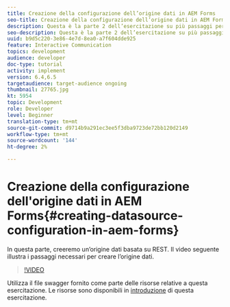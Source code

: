 ```yaml
---
title: Creazione della configurazione dell’origine dati in AEM Forms
seo-title: Creazione della configurazione dell’origine dati in AEM Forms
description: Questa è la parte 2 dell’esercitazione su più passaggi per la creazione del primo documento di comunicazione interattiva. In questa parte, creeremo un’origine dati basata su REST.  Il video seguente illustra i passaggi necessari per creare l’origine dati.
seo-description: Questa è la parte 2 dell’esercitazione su più passaggi per la creazione del primo documento di comunicazione interattiva. In questa parte, creeremo un’origine dati basata su REST.  Il video seguente illustra i passaggi necessari per creare l’origine dati.
uuid: b9d5c220-3e86-4e7d-8ea0-a7f604dde925
feature: Interactive Communication
topics: development
audience: developer
doc-type: tutorial
activity: implement
version: 6.4,6.5
targetaudience: target-audience ongoing
thumbnail: 27765.jpg
kt: 5954
topic: Development
role: Developer
level: Beginner
translation-type: tm+mt
source-git-commit: d9714b9a291ec3ee5f3dba9723de72bb120d2149
workflow-type: tm+mt
source-wordcount: '144'
ht-degree: 2%

---
```



# Creazione della configurazione dell&#39;origine dati in AEM Forms{#creating-datasource-configuration-in-aem-forms}

In questa parte, creeremo un’origine dati basata su REST.  Il video seguente illustra i passaggi necessari per creare l’origine dati.

>[!VIDEO](https://video.tv.adobe.com/v/27765/?quality=9&learn=on)

Utilizza il file swagger fornito come parte delle risorse relative a questa esercitazione. Le risorse sono disponibili in [introduzione](introduction.md) di questa esercitazione.
